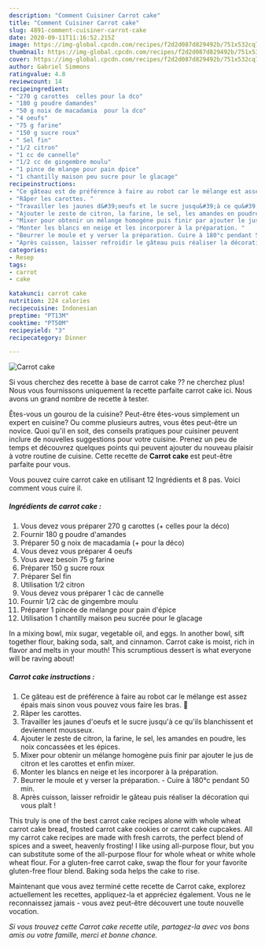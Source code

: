 ```yaml
---
description: "Comment Cuisiner Carrot cake"
title: "Comment Cuisiner Carrot cake"
slug: 4891-comment-cuisiner-carrot-cake
date: 2020-09-11T11:16:52.215Z
image: https://img-global.cpcdn.com/recipes/f2d2d087d829492b/751x532cq70/carrot-cake-photo-principale-de-la-recette.jpg
thumbnail: https://img-global.cpcdn.com/recipes/f2d2d087d829492b/751x532cq70/carrot-cake-photo-principale-de-la-recette.jpg
cover: https://img-global.cpcdn.com/recipes/f2d2d087d829492b/751x532cq70/carrot-cake-photo-principale-de-la-recette.jpg
author: Gabriel Simmons
ratingvalue: 4.8
reviewcount: 14
recipeingredient:
- "270 g carottes  celles pour la dco"
- "180 g poudre damandes"
- "50 g noix de macadamia  pour la dco"
- "4 oeufs"
- "75 g farine"
- "150 g sucre roux"
- " Sel fin"
- "1/2 citron"
- "1 cc de cannelle"
- "1/2 cc de gingembre moulu"
- "1 pince de mlange pour pain dpice"
- "1 chantilly maison peu sucre pour le glacage"
recipeinstructions:
- "Ce gâteau est de préférence à faire au robot car le mélange est assez épais mais sinon vous pouvez vous faire les bras. 💪"
- "Râper les carottes. ⁣"
- "Travailler les jaunes d&#39;oeufs et le sucre jusqu&#39;à ce qu&#39;ils blanchissent et deviennent mousseux.⁣"
- "Ajouter le zeste de citron, la farine, le sel, les amandes en poudre, les noix concassées et les épices. ⁣"
- "Mixer pour obtenir un mélange homogène puis finir par ajouter le jus de citron et les carottes et enfin mixer. ⁣"
- "Monter les blancs en neige et les incorporer à la préparation. ⁣"
- "Beurrer le moule et y verser la préparation.⁣ Cuire à 180°c pendant 50 min. ⁣"
- "Après cuisson, laisser refroidir le gâteau puis réaliser la décoration qui vous plaît !"
categories:
- Resep
tags:
- carrot
- cake

katakunci: carrot cake 
nutrition: 224 calories
recipecuisine: Indonesian
preptime: "PT13M"
cooktime: "PT50M"
recipeyield: "3"
recipecategory: Dinner

---
```



![Carrot cake](https://img-global.cpcdn.com/recipes/f2d2d087d829492b/751x532cq70/carrot-cake-photo-principale-de-la-recette.jpg)

Si vous cherchez des recette à base de carrot cake ?? ne cherchez plus! Nous vous fournissons uniquement la recette parfaite carrot cake ici. Nous avons un grand nombre de recette à tester.

Êtes-vous un gourou de la cuisine? Peut-être êtes-vous simplement un expert en cuisine? Ou comme plusieurs autres, vous êtes peut-être un novice. Quoi qu'il en soit, des conseils pratiques pour cuisiner peuvent inclure de nouvelles suggestions pour votre cuisine. Prenez un peu de temps et découvrez quelques points qui peuvent ajouter du nouveau plaisir à votre routine de cuisine. Cette recette de <strong> Carrot cake </strong> est peut-être parfaite pour vous.

<!--inarticleads1-->

Vous pouvez cuire carrot cake en utilisant 12 Ingrédients et 8 pas. Voici comment vous cuire il.

##### Ingrédients de carrot cake :

1. Vous devez vous préparer 270 g carottes (+ celles pour la déco)
1. Fournir 180 g poudre d&#39;amandes
1. Préparer 50 g noix de macadamia (+ pour la déco)
1. Vous devez vous préparer 4 oeufs
1. Vous avez besoin 75 g farine
1. Préparer 150 g sucre roux
1. Préparer  Sel fin
1. Utilisation 1/2 citron
1. Vous devez vous préparer 1 càc de cannelle
1. Fournir 1/2 càc de gingembre moulu
1. Préparer 1 pincée de mélange pour pain d&#39;épice
1. Utilisation 1 chantilly maison peu sucrée pour le glacage


In a mixing bowl, mix sugar, vegetable oil, and eggs. In another bowl, sift together flour, baking soda, salt, and cinnamon. Carrot cake is moist, rich in flavor and melts in your mouth! This scrumptious dessert is what everyone will be raving about! 

<!--inarticleads2-->

##### Carrot cake instructions :

1. Ce gâteau est de préférence à faire au robot car le mélange est assez épais mais sinon vous pouvez vous faire les bras. 💪
1. Râper les carottes. ⁣
1. Travailler les jaunes d&#39;oeufs et le sucre jusqu&#39;à ce qu&#39;ils blanchissent et deviennent mousseux.⁣
1. Ajouter le zeste de citron, la farine, le sel, les amandes en poudre, les noix concassées et les épices. ⁣
1. Mixer pour obtenir un mélange homogène puis finir par ajouter le jus de citron et les carottes et enfin mixer. ⁣
1. Monter les blancs en neige et les incorporer à la préparation. ⁣
1. Beurrer le moule et y verser la préparation.⁣ - Cuire à 180°c pendant 50 min. ⁣
1. Après cuisson, laisser refroidir le gâteau puis réaliser la décoration qui vous plaît !


This truly is one of the best carrot cake recipes alone with whole wheat carrot cake bread, frosted carrot cake cookies or carrot cake cupcakes. All my carrot cake recipes are made with fresh carrots, the perfect blend of spices and a sweet, heavenly frosting! I like using all-purpose flour, but you can substitute some of the all-purpose flour for whole wheat or white whole wheat flour. For a gluten-free carrot cake, swap the flour for your favorite gluten-free flour blend. Baking soda helps the cake to rise. 

<!--inarticleads1-->

<p>
Maintenant que vous avez terminé cette recette de Carrot cake, explorez actuellement les recettes, appliquez-la et appréciez également. Vous ne le reconnaissez jamais - vous avez peut-être découvert une toute nouvelle vocation.
</p>

<p>
<i>Si vous trouvez cette Carrot cake recette utile, partagez-la avec vos bons amis ou votre famille, merci et bonne chance.</i>
</p>
